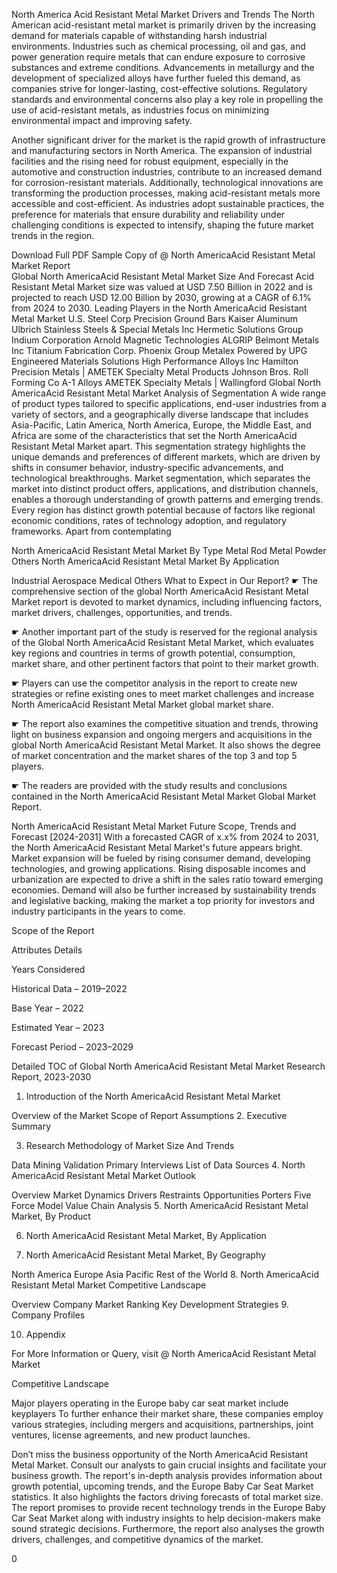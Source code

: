 North America Acid Resistant Metal Market Drivers and Trends
The North American acid-resistant metal market is primarily driven by the increasing demand for materials capable of withstanding harsh industrial environments. Industries such as chemical processing, oil and gas, and power generation require metals that can endure exposure to corrosive substances and extreme conditions. Advancements in metallurgy and the development of specialized alloys have further fueled this demand, as companies strive for longer-lasting, cost-effective solutions. Regulatory standards and environmental concerns also play a key role in propelling the use of acid-resistant metals, as industries focus on minimizing environmental impact and improving safety.

Another significant driver for the market is the rapid growth of infrastructure and manufacturing sectors in North America. The expansion of industrial facilities and the rising need for robust equipment, especially in the automotive and construction industries, contribute to an increased demand for corrosion-resistant materials. Additionally, technological innovations are transforming the production processes, making acid-resistant metals more accessible and cost-efficient. As industries adopt sustainable practices, the preference for materials that ensure durability and reliability under challenging conditions is expected to intensify, shaping the future market trends in the region.

Download Full PDF Sample Copy of @ North AmericaAcid Resistant Metal Market Report  
Global North AmericaAcid Resistant Metal Market Size And Forecast
Acid Resistant Metal Market size was valued at USD 7.50 Billion in 2022 and is projected to reach USD 12.00 Billion by 2030, growing at a CAGR of 6.1% from 2024 to 2030.
Leading Players in the North AmericaAcid Resistant Metal Market
U.S. Steel Corp
Precision Ground Bars
Kaiser Aluminum
Ulbrich Stainless Steels & Special Metals
Inc
Hermetic Solutions Group
Indium Corporation
Arnold Magnetic Technologies
ALGRIP
Belmont Metals
Inc
Titanium Fabrication Corp.
Phoenix Group
Metalex
Powered by UPG
Engineered Materials Solutions
High Performance Alloys
Inc
Hamilton Precision Metals | AMETEK Specialty Metal Products
Johnson Bros. Roll Forming Co
A-1 Alloys
AMETEK Specialty Metals | Wallingford
Global North AmericaAcid Resistant Metal Market Analysis of Segmentation
A wide range of product types tailored to specific applications, end-user industries from a variety of sectors, and a geographically diverse landscape that includes Asia-Pacific, Latin America, North America, Europe, the Middle East, and Africa are some of the characteristics that set the North AmericaAcid Resistant Metal Market apart. This segmentation strategy highlights the unique demands and preferences of different markets, which are driven by shifts in consumer behavior, industry-specific advancements, and technological breakthroughs. Market segmentation, which separates the market into distinct product offers, applications, and distribution channels, enables a thorough understanding of growth patterns and emerging trends. Every region has distinct growth potential because of factors like regional economic conditions, rates of technology adoption, and regulatory frameworks. Apart from contemplating

North AmericaAcid Resistant Metal Market By Type
Metal Rod
Metal Powder
Others
North AmericaAcid Resistant Metal Market By Application

Industrial
Aerospace
Medical
Others
What to Expect in Our Report?
☛ The comprehensive section of the global North AmericaAcid Resistant Metal Market report is devoted to market dynamics, including influencing factors, market drivers, challenges, opportunities, and trends.

☛ Another important part of the study is reserved for the regional analysis of the Global North AmericaAcid Resistant Metal Market, which evaluates key regions and countries in terms of growth potential, consumption, market share, and other pertinent factors that point to their market growth.

☛ Players can use the competitor analysis in the report to create new strategies or refine existing ones to meet market challenges and increase North AmericaAcid Resistant Metal Market global market share.

☛ The report also examines the competitive situation and trends, throwing light on business expansion and ongoing mergers and acquisitions in the global North AmericaAcid Resistant Metal Market. It also shows the degree of market concentration and the market shares of the top 3 and top 5 players.

☛ The readers are provided with the study results and conclusions contained in the North AmericaAcid Resistant Metal Market Global Market Report.

North AmericaAcid Resistant Metal Market Future Scope, Trends and Forecast [2024-2031]
With a forecasted CAGR of x.x% from 2024 to 2031, the North AmericaAcid Resistant Metal Market's future appears bright. Market expansion will be fueled by rising consumer demand, developing technologies, and growing applications. Rising disposable incomes and urbanization are expected to drive a shift in the sales ratio toward emerging economies. Demand will also be further increased by sustainability trends and legislative backing, making the market a top priority for investors and industry participants in the years to come.

Scope of the Report

Attributes Details

Years Considered

Historical Data – 2019–2022

Base Year – 2022

Estimated Year – 2023

Forecast Period – 2023–2029

Detailed TOC of Global North AmericaAcid Resistant Metal Market Research Report, 2023-2030
1. Introduction of the North AmericaAcid Resistant Metal Market

Overview of the Market
Scope of Report
Assumptions
2. Executive Summary

3. Research Methodology of Market Size And Trends

Data Mining
Validation
Primary Interviews
List of Data Sources
4. North AmericaAcid Resistant Metal Market Outlook

Overview
Market Dynamics
Drivers
Restraints
Opportunities
Porters Five Force Model
Value Chain Analysis
5. North AmericaAcid Resistant Metal Market, By Product

6. North AmericaAcid Resistant Metal Market, By Application

7. North AmericaAcid Resistant Metal Market, By Geography

North America
Europe
Asia Pacific
Rest of the World
8. North AmericaAcid Resistant Metal Market Competitive Landscape

Overview
Company Market Ranking
Key Development Strategies
9. Company Profiles

10. Appendix

For More Information or Query, visit @ North AmericaAcid Resistant Metal Market

Competitive Landscape

Major players operating in the Europe baby car seat market include keyplayers To further enhance their market share, these companies employ various strategies, including mergers and acquisitions, partnerships, joint ventures, license agreements, and new product launches.

Don’t miss the business opportunity of the North AmericaAcid Resistant Metal Market. Consult our analysts to gain crucial insights and facilitate your business growth.
The report's in-depth analysis provides information about growth potential, upcoming trends, and the Europe Baby Car Seat Market statistics. It also highlights the factors driving forecasts of total market size. The report promises to provide recent technology trends in the Europe Baby Car Seat Market along with industry insights to help decision-makers make sound strategic decisions. Furthermore, the report also analyses the growth drivers, challenges, and competitive dynamics of the market.

0
